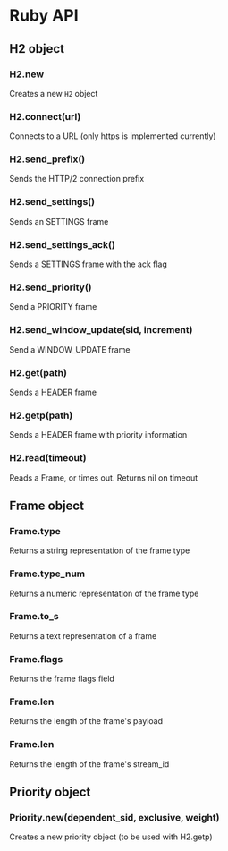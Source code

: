 # Ruby API

## H2 object

### H2.new

Creates a new `H2` object

### H2.connect(url)

Connects to a URL (only https is implemented currently)

### H2.send_prefix()

Sends the HTTP/2 connection prefix

### H2.send_settings()

Sends an SETTINGS frame

### H2.send_settings_ack()

Sends a SETTINGS frame with the ack flag

### H2.send_priority()

Send a PRIORITY frame


### H2.send_window_update(sid, increment)

Send a WINDOW_UPDATE frame

### H2.get(path)

Sends a HEADER frame

### H2.getp(path)

Sends a HEADER frame with priority information

### H2.read(timeout)

Reads a Frame, or times out. Returns nil on timeout

## Frame object

### Frame.type

Returns a string representation of the frame type

### Frame.type_num

Returns a numeric representation of the frame type

### Frame.to_s

Returns a text representation of a frame


### Frame.flags

Returns the frame flags field

### Frame.len

Returns the length of the frame's payload

### Frame.len

Returns the length of the frame's stream_id

## Priority object

### Priority.new(dependent_sid, exclusive, weight)

Creates a new priority object (to be used with H2.getp)

